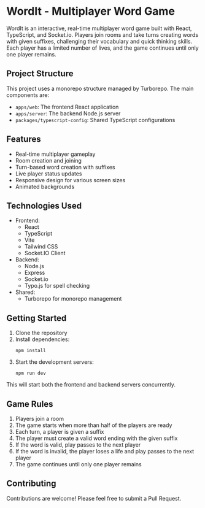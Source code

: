 # WordIt - Multiplayer Word Game

WordIt is an interactive, real-time multiplayer word game built with React, TypeScript, and Socket.io. Players join rooms and take turns creating words with given suffixes, challenging their vocabulary and quick thinking skills. Each player has a limited number of lives, and the game continues until only one player remains.

## Project Structure

This project uses a monorepo structure managed by Turborepo. The main components are:

- `apps/web`: The frontend React application
- `apps/server`: The backend Node.js server
- `packages/typescript-config`: Shared TypeScript configurations

## Features

- Real-time multiplayer gameplay
- Room creation and joining
- Turn-based word creation with suffixes
- Live player status updates
- Responsive design for various screen sizes
- Animated backgrounds

## Technologies Used

- Frontend:
  - React
  - TypeScript
  - Vite
  - Tailwind CSS
  - Socket.IO Client
- Backend:
  - Node.js
  - Express
  - Socket.io
  - Typo.js for spell checking
- Shared:
  - Turborepo for monorepo management

## Getting Started

1. Clone the repository
2. Install dependencies:
   ```
   npm install
   ```
3. Start the development servers:
   ```
   npm run dev
   ```

This will start both the frontend and backend servers concurrently.

## Game Rules

1. Players join a room
2. The game starts when more than half of the players are ready
3. Each turn, a player is given a suffix
4. The player must create a valid word ending with the given suffix
5. If the word is valid, play passes to the next player
6. If the word is invalid, the player loses a life and play passes to the next player
7. The game continues until only one player remains

## Contributing

Contributions are welcome! Please feel free to submit a Pull Request.
